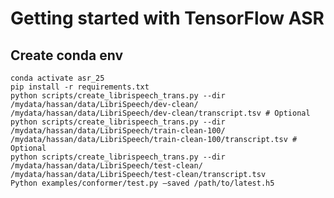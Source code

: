 # Getting started with TensorFlow ASR


## Create conda env

```conda create —name asr_25 python=3.8.5
conda activate asr_25
pip install -r requirements.txt
python scripts/create_librispeech_trans.py --dir /mydata/hassan/data/LibriSpeech/dev-clean/ /mydata/hassan/data/LibriSpeech/dev-clean/transcript.tsv # Optional
python scripts/create_librispeech_trans.py --dir /mydata/hassan/data/LibriSpeech/train-clean-100/ /mydata/hassan/data/LibriSpeech/train-clean-100/transcript.tsv # Optional
python scripts/create_librispeech_trans.py --dir /mydata/hassan/data/LibriSpeech/test-clean/ /mydata/hassan/data/LibriSpeech/test-clean/transcript.tsv
Python examples/conformer/test.py —saved /path/to/latest.h5
```


